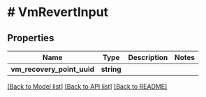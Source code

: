 # # VmRevertInput

## Properties

Name | Type | Description | Notes
------------ | ------------- | ------------- | -------------
**vm_recovery_point_uuid** | **string** |  |

[[Back to Model list]](../../README.md#models) [[Back to API list]](../../README.md#endpoints) [[Back to README]](../../README.md)
